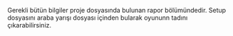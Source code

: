 Gerekli bütün bilgiler proje dosyasında bulunan rapor bölümündedir. Setup dosyasını araba yarışı dosyası içinden bularak oyununn tadını çıkarabilirsiniz.
